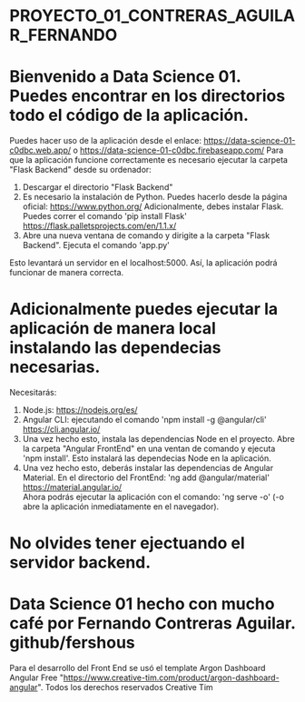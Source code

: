 # PROYECTO_01_CONTRERAS_AGUILAR_FERNANDO

# Bienvenido a Data Science 01. Puedes encontrar en los directorios todo el código de la aplicación.

Puedes hacer uso de la aplicación desde el enlace: https://data-science-01-c0dbc.web.app/ o https://data-science-01-c0dbc.firebaseapp.com/
Para que la aplicación funcione correctamente es necesario ejecutar la carpeta "Flask Backend" desde su ordenador:

1. Descargar el directorio "Flask Backend"
2. Es necesario la instalación de Python. Puedes hacerlo desde la página oficial: https://www.python.org/
   Adicionalmente, debes instalar Flask. Puedes correr el comando 'pip install Flask' https://flask.palletsprojects.com/en/1.1.x/
4. Abre una nueva ventana de comando y dirigite a la carpeta "Flask Backend". Ejecuta el comando 'app.py'

Esto levantará un servidor en el localhost:5000. Así, la aplicación podrá funcionar de manera correcta.

# Adicionalmente puedes ejecutar la aplicación de manera local instalando las dependecias necesarias.
Necesitarás: 
1. Node.js: https://nodejs.org/es/
2. Angular CLI: ejecutando el comando 'npm install -g @angular/cli' https://cli.angular.io/
3. Una vez hecho esto, instala las dependencias Node en el proyecto. Abre la carpeta "Angular FrontEnd" en una ventan de comando y ejecuta 'npm install'.
Esto instalará las dependecias Node en la aplicación.
4. Una vez hecho esto, deberás instalar las dependencias de Angular Material. En el directorio del FrontEnd: 'ng add @angular/material' https://material.angular.io/<br>
Ahora podrás ejecutar la aplicación con el comando: 'ng serve -o' (-o abre la aplicación inmediatamente en el navegador).

# No olvides tener ejectuando el servidor backend.

# Data Science 01 hecho con mucho café por Fernando Contreras Aguilar. github/fershous

Para el desarrollo del Front End se usó el template Argon Dashboard Angular Free "https://www.creative-tim.com/product/argon-dashboard-angular". 
Todos los derechos reservados Creative Tim 
